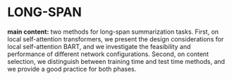 # LONG-SPAN

**main content:**
 two methods for long-span summarization tasks. First, on local self-attention transformers, we present the design considerations for local
self-attention BART, and we investigate the feasibility and performance of different network configurations. Second, on content selection, we distinguish
between training time and test time methods, and we provide a good practice for both phases.


